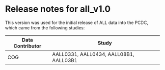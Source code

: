 # Release notes for all_v1.0

This version was used for the initial release of ALL data into the PCDC, which came from the following studies:

|Data Contributor|Study|
|---|---|
|COG| AALL0331, AALL0434, AALL08B1, AALL03B1|
